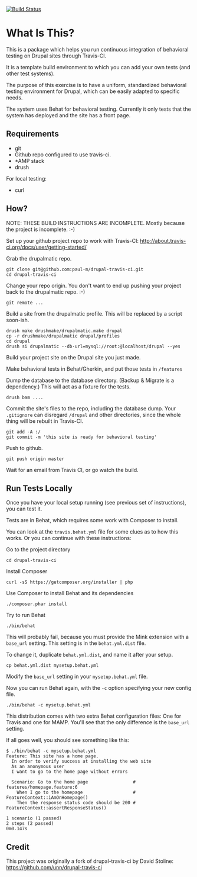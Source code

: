 [![Build Status](https://travis-ci.org/paul-m/drupal-travis-ci.png?branch=master)](https://travis-ci.org/paul-m/drupal-travis-ci)

What Is This?
=============

This is a package which helps you run continuous integration of behavioral testing on Drupal sites through Travis-CI.

It is a template build environment to which you can add your own tests (and other test systems).

The purpose of this exercise is to have a uniform, standardized behavioral testing environment for Drupal, which can be easily adapted to specific needs.

The system uses Behat for behavioral testing. Currently it only tests that the system has deployed and the site has a front page.

Requirements
------------

- git
- Github repo configured to use travis-ci.
- *AMP stack
- drush

For local testing:

- curl

How?
----

NOTE: THESE BUILD INSTRUCTIONS ARE INCOMPLETE. Mostly because the project is incomplete. :-)

Set up your github project repo to work with Travis-CI: http://about.travis-ci.org/docs/user/getting-started/

Grab the drupalmatic repo.

	git clone git@github.com:paul-m/drupal-travis-ci.git
	cd drupal-travis-ci

Change your repo origin. You don't want to end up pushing your project back to the drupalmatic repo. :-)

	git remote ...

Build a site from the drupalmatic profile. This will be replaced by a script soon-ish.

	drush make drushmake/drupalmatic.make drupal
	cp -r drushmake/drupalmatic drupal/profiles
	cd drupal
	drush si drupalmatic --db-url=mysql://root:@localhost/drupal --yes

Build your project site on the Drupal site you just made.

Make behavioral tests in Behat/Gherkin, and put those tests in `/features`

Dump the database to the database directory. (Backup & Migrate is a dependency.) This will act as a fixture for the tests.

	drush bam ....

Commit the site's files to the repo, including the database dump. Your `.gitignore` can disregard `/drupal` and other directories, since the whole thing will be rebuilt in Travis-CI.

	git add -A :/
	git commit -m 'this site is ready for behavioral testing'

Push to github.

	git push origin master

Wait for an email from Travis CI, or go watch the build.

Run Tests Locally
-----------------

Once you have your local setup running (see previous set of instructions), you can test it.

Tests are in Behat, which requires some work with Composer to install.

You can look at the `travis.behat.yml` file for some clues as to how this works. Or you can continue with these instructions:

Go to the project directory

	cd drupal-travis-ci	

Install Composer

	curl -sS https://getcomposer.org/installer | php

Use Composer to install Behat and its dependencies

	./composer.phar install

Try to run Behat

	./bin/behat

This will probably fail, because you must provide the Mink extension with a `base_url` setting. This setting is in the `behat.yml.dist` file.

To change it, duplicate `behat.yml.dist`, and name it after your setup.

	cp behat.yml.dist mysetup.behat.yml

Modify the `base_url` setting in your `mysetup.behat.yml` file.

Now you can run Behat again, with the `-c` option specifying your new config file.

	./bin/behat -c mysetup.behat.yml

This distribution comes with two extra Behat configuration files: One for Travis and one for MAMP. You'll see that the only difference is the `base_url` setting.

If all goes well, you should see something like this:

	$ ./bin/behat -c mysetup.behat.yml
	Feature: This site has a home page.
	  In order to verify success at installing the web site
	  As an anonymous user
	  I want to go to the home page without errors
	
	  Scenario: Go to the home page                 # features/homepage.feature:6
	    When I go to the homepage                   # FeatureContext::iAmOnHomepage()
	    Then the response status code should be 200 # FeatureContext::assertResponseStatus()
	
	1 scenario (1 passed)
	2 steps (2 passed)
	0m0.147s

Credit
------

This project was originally a fork of drupal-travis-ci by David Stoline: https://github.com/unn/drupal-travis-ci
